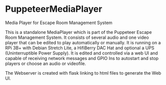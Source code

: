 # PuppeteerMediaPlayer

Media Player for Escape Room Management System 

This is a standalone MediaPlayer which is part of the Puppeteer Escape Room Management System.
It consists of several audio and one video player that can be edited to play automatically or manually. 
It is running on a RPi 3B+ with Debian Stretch Lite, a HifiBerry DAC Hat and optional a UPS (Uninterruptible Power Supply).
It is edited and controlled via a web UI and capable of receiving network messages and GPIO Ins to autostart and stop players or choose an audio or videofile.

The Webserver is created with flask linking to html files to generate the Web UI. 
